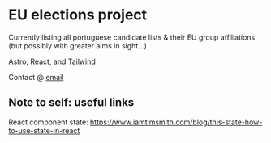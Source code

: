 # EU elections project

Currently listing all portuguese candidate lists & their EU group affiliations  
(but possibly with greater aims in sight...)  

[Astro](https://astro.build/), [React](https://react.dev/), and [Tailwind](https://tailwindcss.com/)

Contact @ [email](mailto:vote4u.eu@proton.me)

## Note to self: useful links

React component state: https://www.iamtimsmith.com/blog/this-state-how-to-use-state-in-react

